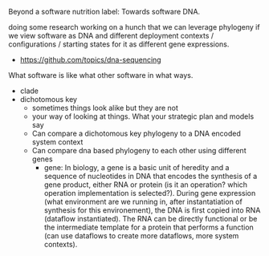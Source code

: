 Beyond a software nutrition label: Towards software DNA.

doing some research working on a hunch that we can leverage phylogeny if we view software as DNA and different deployment contexts / configurations / starting states for it as different gene expressions.

- https://github.com/topics/dna-sequencing

What software is like what other software in what ways.

- clade
- dichotomous key
  - sometimes things look alike but they are not
  - your way of looking at things. What your strategic plan and models say
  - Can compare a dichotomous key phylogeny to a DNA encoded system context
  - Can compare dna based phylogeny to each other using different genes
    - gene: In biology, a gene is a basic unit of heredity and a sequence of nucleotides in DNA that encodes the synthesis of a gene product, either RNA or protein (is it an operation? which operation implementation is selected?). During gene expression (what environment are we running in, after instantatiation of synthesis for this environement), the DNA is first copied into RNA (dataflow instantiated). The RNA can be directly functional or be the intermediate template for a protein that performs a function (can use dataflows to create more dataflows, more system contexts).
